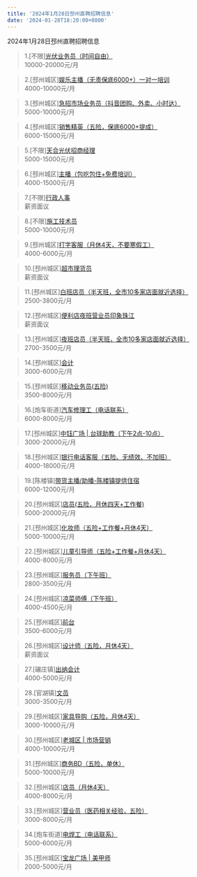 ```yaml
---
title: '2024年1月28日邳州直聘招聘信息'
date: '2024-01-28T18:20:00+0800'
---
```

2024年1月28日邳州直聘招聘信息
<!--more-->
>1.[不限][光伏业务员（时间自由）](https://www.pizhouzhipin.com/job/26393)<br>
>10000-20000元/月

>2.[邳州城区][娱乐主播（无责保底6000+）一对一培训](https://www.pizhouzhipin.com/job/32908)<br>
>4000-10000元/月

>3.[邳州城区][急招市场业务员（抖音团购、外卖、小时达）](https://www.pizhouzhipin.com/job/32748)<br>
>5000-10000元/月

>4.[邳州城区][销售精英（五险，保底6000+提成）](https://www.pizhouzhipin.com/job/6895)<br>
>6000-15000元/月

>5.[不限][天合光伏招商经理](https://www.pizhouzhipin.com/job/31993)<br>
>5000-15000元/月

>6.[邳州城区][主播（包吃包住+免费培训）](https://www.pizhouzhipin.com/job/32909)<br>
>4000-15000元/月

>7.[不限][行政人事](https://www.pizhouzhipin.com/job/33075)<br>
>薪资面议

>8.[不限][施工技术员](https://www.pizhouzhipin.com/job/31994)<br>
>5000-10000元/月

>9.[邳州城区][打字客服（月休4天，不要寒假工）](https://www.pizhouzhipin.com/job/31776)<br>
>4000-6000元/月

>10.[邳州城区][超市理货员](https://www.pizhouzhipin.com/job/33007)<br>
>薪资面议

>11.[邳州城区][白班店员（半天班，全市10多家店面就近选择）](https://www.pizhouzhipin.com/job/26173)<br>
>2500-3800元/月

>12.[邳州城区][便利店夜班营业员印象珠江](https://www.pizhouzhipin.com/job/33006)<br>
>薪资面议

>13.[邳州城区][夜班店员（半天班，全市10多家店面就近选择）](https://www.pizhouzhipin.com/job/26174)<br>
>2700-3500元/月

>14.[邳州城区][会计](https://www.pizhouzhipin.com/job/32315)<br>
>3000-6000元/月

>15.[邳州城区][移动业务员(五险)](https://www.pizhouzhipin.com/job/33150)<br>
>3500-8000元/月

>16.[炮车街道][汽车修理工（电话联系）](https://www.pizhouzhipin.com/job/23118)<br>
>6000-8000元/月

>17.[邳州城区][中钰广场 | 台球助教（下午2点-10点）](https://www.pizhouzhipin.com/job/33157)<br>
>3000-20000元/月

>18.[邳州城区][银行电话客服（五险、无绩效、不加班）](https://www.pizhouzhipin.com/job/30839)<br>
>4000-18000元/月

>19.[陈楼镇][带货主播/助播-陈楼镇提供住宿](https://www.pizhouzhipin.com/job/32035)<br>
>6000-12000元/月

>20.[邳州城区][店员(五险，月休四天+工作餐)](https://www.pizhouzhipin.com/job/31543)<br>
>5000-20000元/月

>21.[邳州城区][化妆师（五险+工作餐+月休4天）](https://www.pizhouzhipin.com/job/17795)<br>
>5000-10000元/月

>22.[邳州城区][儿童引导师（五险+工作餐+月休4天）](https://www.pizhouzhipin.com/job/17796)<br>
>4000-8000元/月

>23.[邳州城区][服务员（下午班）](https://www.pizhouzhipin.com/job/32794)<br>
>2800-3500元/月

>24.[邳州城区][凉菜师傅（下午班）](https://www.pizhouzhipin.com/job/32795)<br>
>4000-4500元/月

>25.[邳州城区][前台](https://www.pizhouzhipin.com/job/31631)<br>
>3500-6000元/月

>26.[邳州城区][设计师（五险，月休4天）](https://www.pizhouzhipin.com/job/25117)<br>
>薪资面议

>27.[碾庄镇][出纳会计](https://www.pizhouzhipin.com/job/32848)<br>
>4000-5000元/月

>28.[官湖镇][文员](https://www.pizhouzhipin.com/job/32769)<br>
>3000-3500元/月

>29.[邳州城区][家具导购（五险，月休4天）](https://www.pizhouzhipin.com/job/25448)<br>
>3000-10000元/月

>30.[邳州城区][老城区 | 市场营销](https://www.pizhouzhipin.com/job/33195)<br>
>4000-10000元/月

>31.[邳州城区][商务BD（五险，单休）](https://www.pizhouzhipin.com/job/32562)<br>
>5000-10000元/月

>32.[邳州城区][店员（月休4天）](https://www.pizhouzhipin.com/job/26888)<br>
>4000-8000元/月

>33.[邳州城区][营业员（医药相关经验，五险）](https://www.pizhouzhipin.com/job/8040)<br>
>3000-8000元/月

>34.[炮车街道][电焊工（电话联系）](https://www.pizhouzhipin.com/job/24311)<br>
>5000-6000元/月

>35.[邳州城区][宝龙广场 | 美甲师](https://www.pizhouzhipin.com/job/33160)<br>
>2000-5000元/月


